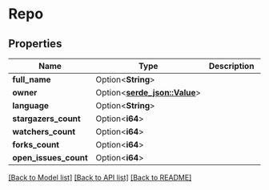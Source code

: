# Repo

## Properties

Name | Type | Description | Notes
------------ | ------------- | ------------- | -------------
**full_name** | Option<**String**> |  | [optional]
**owner** | Option<[**serde_json::Value**](.md)> |  | [optional]
**language** | Option<**String**> |  | [optional]
**stargazers_count** | Option<**i64**> |  | [optional]
**watchers_count** | Option<**i64**> |  | [optional]
**forks_count** | Option<**i64**> |  | [optional]
**open_issues_count** | Option<**i64**> |  | [optional]

[[Back to Model list]](../README.md#documentation-for-models) [[Back to API list]](../README.md#documentation-for-api-endpoints) [[Back to README]](../README.md)


